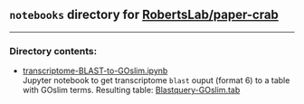 ## `notebooks` directory for [RobertsLab/paper-crab](https://github.com/RobertsLab/paper-crab)
---

### Directory contents: 

- [transcriptome-BLAST-to-GOslim.ipynb](https://github.com/RobertsLab/paper-crab/blob/master/notebooks/transcriptome-BLAST-to-GOslim.ipynb)     
Jupyter notebook to get transcriptome `blast` ouput (format 6) to a table with GOslim terms. Resulting table: [Blastquery-GOslim.tab](https://raw.githubusercontent.com/RobertsLab/paper-crab/master/analyses/BLAST-to-GOslim/Blastquery-GOslim.tab) 
